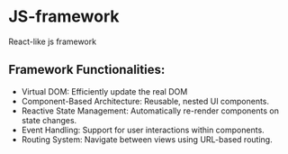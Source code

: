 # JS-framework
React-like js framework

## Framework Functionalities:
- Virtual DOM: Efficiently update the real DOM
- Component-Based Architecture: Reusable, nested UI components.
- Reactive State Management: Automatically re-render components on state changes.
- Event Handling: Support for user interactions within components.
- Routing System: Navigate between views using URL-based routing.
